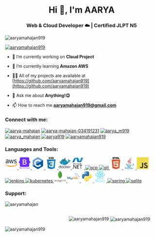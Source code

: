<h1 align="center">Hi 👋, I'm AARYA</h1>
<h3 align="center">Web & Cloud Developer ☁️ | Certified JLPT N5</h3>

<p align="left"> <img src="https://komarev.com/ghpvc/?username=aaryamahajan919&label=Profile%20views&color=0e75b6&style=flat" alt="aaryamahajan919" /> </p>

<p align="left"> <a href="https://github.com/ryo-ma/github-profile-trophy"><img src="https://github-profile-trophy.vercel.app/?username=aaryamahajan919" alt="aaryamahajan919" /></a> </p>

- 🔭 I’m currently working on **Cloud Project**

- 🌱 I’m currently learning **Amazon AWS**

- 👨‍💻 All of my projects are available at [https://github.com/aaryamahajan919](https://github.com/aaryamahajan919)

- 💬 Ask me about **Anything!😉**

- 📫 How to reach me **aaryamahajan919@gmail.com**

<h3 align="left">Connect with me:</h3>
<p align="left">
<a href="https://codepen.io/aarya-mahajan" target="blank"><img align="center" src="https://raw.githubusercontent.com/rahuldkjain/github-profile-readme-generator/master/src/images/icons/Social/codepen.svg" alt="aarya-mahajan" height="30" width="40" /></a>
<a href="https://linkedin.com/in/aarya-mahajan-034191231" target="blank"><img align="center" src="https://raw.githubusercontent.com/rahuldkjain/github-profile-readme-generator/master/src/images/icons/Social/linked-in-alt.svg" alt="aarya-mahajan-034191231" height="30" width="40" /></a>
<a href="https://instagram.com/aarya_m919" target="blank"><img align="center" src="https://raw.githubusercontent.com/rahuldkjain/github-profile-readme-generator/master/src/images/icons/Social/instagram.svg" alt="aarya_m919" height="30" width="40" /></a>
<a href="https://www.youtube.com/c/aarya_mahajan" target="blank"><img align="center" src="https://raw.githubusercontent.com/rahuldkjain/github-profile-readme-generator/master/src/images/icons/Social/youtube.svg" alt="aarya_mahajan" height="30" width="40" /></a>
<a href="https://www.codechef.com/users/aarya919" target="blank"><img align="center" src="https://cdn.jsdelivr.net/npm/simple-icons@3.1.0/icons/codechef.svg" alt="aarya919" height="30" width="40" /></a>
<a href="https://www.leetcode.com/aaryamahajan919" target="blank"><img align="center" src="https://raw.githubusercontent.com/rahuldkjain/github-profile-readme-generator/master/src/images/icons/Social/leet-code.svg" alt="aaryamahajan919" height="30" width="40" /></a>
</p>

<h3 align="left">Languages and Tools:</h3>
<p align="left"> <a href="https://aws.amazon.com" target="_blank" rel="noreferrer"> <img src="https://raw.githubusercontent.com/devicons/devicon/master/icons/amazonwebservices/amazonwebservices-original-wordmark.svg" alt="aws" width="40" height="40"/> </a> <a href="https://getbootstrap.com" target="_blank" rel="noreferrer"> <img src="https://raw.githubusercontent.com/devicons/devicon/master/icons/bootstrap/bootstrap-plain-wordmark.svg" alt="bootstrap" width="40" height="40"/> </a> <a href="https://www.cprogramming.com/" target="_blank" rel="noreferrer"> <img src="https://raw.githubusercontent.com/devicons/devicon/master/icons/c/c-original.svg" alt="c" width="40" height="40"/> </a> <a href="https://www.w3schools.com/css/" target="_blank" rel="noreferrer"> <img src="https://raw.githubusercontent.com/devicons/devicon/master/icons/css3/css3-original-wordmark.svg" alt="css3" width="40" height="40"/> </a> <a href="https://www.docker.com/" target="_blank" rel="noreferrer"> <img src="https://raw.githubusercontent.com/devicons/devicon/master/icons/docker/docker-original-wordmark.svg" alt="docker" width="40" height="40"/> </a> <a href="https://dotnet.microsoft.com/" target="_blank" rel="noreferrer"> <img src="https://raw.githubusercontent.com/devicons/devicon/master/icons/dot-net/dot-net-original-wordmark.svg" alt="dotnet" width="40" height="40"/> </a> <a href="https://cloud.google.com" target="_blank" rel="noreferrer"> <img src="https://www.vectorlogo.zone/logos/google_cloud/google_cloud-icon.svg" alt="gcp" width="40" height="40"/> </a> <a href="https://git-scm.com/" target="_blank" rel="noreferrer"> <img src="https://www.vectorlogo.zone/logos/git-scm/git-scm-icon.svg" alt="git" width="40" height="40"/> </a> <a href="https://www.w3.org/html/" target="_blank" rel="noreferrer"> <img src="https://raw.githubusercontent.com/devicons/devicon/master/icons/html5/html5-original-wordmark.svg" alt="html5" width="40" height="40"/> </a> <a href="https://www.java.com" target="_blank" rel="noreferrer"> <img src="https://raw.githubusercontent.com/devicons/devicon/master/icons/java/java-original.svg" alt="java" width="40" height="40"/> </a> <a href="https://developer.mozilla.org/en-US/docs/Web/JavaScript" target="_blank" rel="noreferrer"> <img src="https://raw.githubusercontent.com/devicons/devicon/master/icons/javascript/javascript-original.svg" alt="javascript" width="40" height="40"/> </a> <a href="https://www.jenkins.io" target="_blank" rel="noreferrer"> <img src="https://www.vectorlogo.zone/logos/jenkins/jenkins-icon.svg" alt="jenkins" width="40" height="40"/> </a> <a href="https://kubernetes.io" target="_blank" rel="noreferrer"> <img src="https://www.vectorlogo.zone/logos/kubernetes/kubernetes-icon.svg" alt="kubernetes" width="40" height="40"/> </a> <a href="https://www.mongodb.com/" target="_blank" rel="noreferrer"> <img src="https://raw.githubusercontent.com/devicons/devicon/master/icons/mongodb/mongodb-original-wordmark.svg" alt="mongodb" width="40" height="40"/> </a> <a href="https://www.mysql.com/" target="_blank" rel="noreferrer"> <img src="https://raw.githubusercontent.com/devicons/devicon/master/icons/mysql/mysql-original-wordmark.svg" alt="mysql" width="40" height="40"/> </a> <a href="https://www.python.org" target="_blank" rel="noreferrer"> <img src="https://raw.githubusercontent.com/devicons/devicon/master/icons/python/python-original.svg" alt="python" width="40" height="40"/> </a> <a href="https://reactjs.org/" target="_blank" rel="noreferrer"> <img src="https://raw.githubusercontent.com/devicons/devicon/master/icons/react/react-original-wordmark.svg" alt="react" width="40" height="40"/> </a> <a href="https://spring.io/" target="_blank" rel="noreferrer"> <img src="https://www.vectorlogo.zone/logos/springio/springio-icon.svg" alt="spring" width="40" height="40"/> </a> <a href="https://www.sqlite.org/" target="_blank" rel="noreferrer"> <img src="https://www.vectorlogo.zone/logos/sqlite/sqlite-icon.svg" alt="sqlite" width="40" height="40"/> </a> </p>

<h3 align="left">Support:</h3>
<p><a href="https://www.buymeacoffee.com/aaryamahajan"> <img align="left" src="https://cdn.buymeacoffee.com/buttons/v2/default-yellow.png" height="50" width="210" alt="aaryamahajan" /></a></p><br><br>

<div><p><img align="left" src="https://github-readme-stats.vercel.app/api/top-langs?username=aaryamahajan919&show_icons=true&locale=en&layout=compact" alt="aaryamahajan919" /></p></div>

<p>&nbsp;<img align="center" src="https://github-readme-stats.vercel.app/api?username=aaryamahajan919&show_icons=true&locale=en" alt="aaryamahajan919" /></p>

<p><img align="center" src="https://github-readme-streak-stats.herokuapp.com/?user=aaryamahajan919&" alt="aaryamahajan919" /></p>
